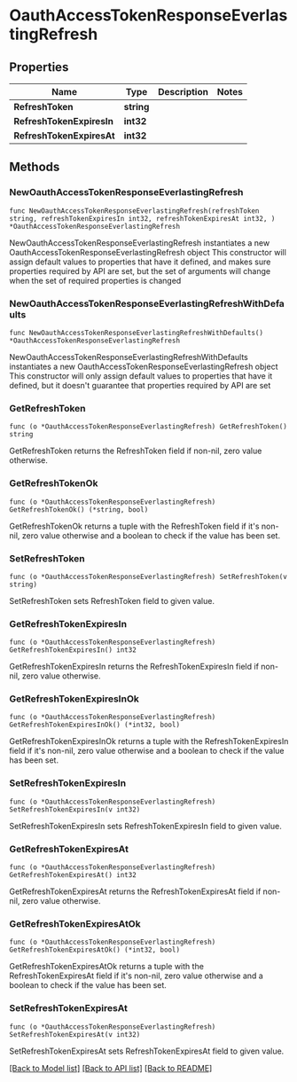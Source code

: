 # OauthAccessTokenResponseEverlastingRefresh

## Properties

Name | Type | Description | Notes
------------ | ------------- | ------------- | -------------
**RefreshToken** | **string** |  | 
**RefreshTokenExpiresIn** | **int32** |  | 
**RefreshTokenExpiresAt** | **int32** |  | 

## Methods

### NewOauthAccessTokenResponseEverlastingRefresh

`func NewOauthAccessTokenResponseEverlastingRefresh(refreshToken string, refreshTokenExpiresIn int32, refreshTokenExpiresAt int32, ) *OauthAccessTokenResponseEverlastingRefresh`

NewOauthAccessTokenResponseEverlastingRefresh instantiates a new OauthAccessTokenResponseEverlastingRefresh object
This constructor will assign default values to properties that have it defined,
and makes sure properties required by API are set, but the set of arguments
will change when the set of required properties is changed

### NewOauthAccessTokenResponseEverlastingRefreshWithDefaults

`func NewOauthAccessTokenResponseEverlastingRefreshWithDefaults() *OauthAccessTokenResponseEverlastingRefresh`

NewOauthAccessTokenResponseEverlastingRefreshWithDefaults instantiates a new OauthAccessTokenResponseEverlastingRefresh object
This constructor will only assign default values to properties that have it defined,
but it doesn't guarantee that properties required by API are set

### GetRefreshToken

`func (o *OauthAccessTokenResponseEverlastingRefresh) GetRefreshToken() string`

GetRefreshToken returns the RefreshToken field if non-nil, zero value otherwise.

### GetRefreshTokenOk

`func (o *OauthAccessTokenResponseEverlastingRefresh) GetRefreshTokenOk() (*string, bool)`

GetRefreshTokenOk returns a tuple with the RefreshToken field if it's non-nil, zero value otherwise
and a boolean to check if the value has been set.

### SetRefreshToken

`func (o *OauthAccessTokenResponseEverlastingRefresh) SetRefreshToken(v string)`

SetRefreshToken sets RefreshToken field to given value.


### GetRefreshTokenExpiresIn

`func (o *OauthAccessTokenResponseEverlastingRefresh) GetRefreshTokenExpiresIn() int32`

GetRefreshTokenExpiresIn returns the RefreshTokenExpiresIn field if non-nil, zero value otherwise.

### GetRefreshTokenExpiresInOk

`func (o *OauthAccessTokenResponseEverlastingRefresh) GetRefreshTokenExpiresInOk() (*int32, bool)`

GetRefreshTokenExpiresInOk returns a tuple with the RefreshTokenExpiresIn field if it's non-nil, zero value otherwise
and a boolean to check if the value has been set.

### SetRefreshTokenExpiresIn

`func (o *OauthAccessTokenResponseEverlastingRefresh) SetRefreshTokenExpiresIn(v int32)`

SetRefreshTokenExpiresIn sets RefreshTokenExpiresIn field to given value.


### GetRefreshTokenExpiresAt

`func (o *OauthAccessTokenResponseEverlastingRefresh) GetRefreshTokenExpiresAt() int32`

GetRefreshTokenExpiresAt returns the RefreshTokenExpiresAt field if non-nil, zero value otherwise.

### GetRefreshTokenExpiresAtOk

`func (o *OauthAccessTokenResponseEverlastingRefresh) GetRefreshTokenExpiresAtOk() (*int32, bool)`

GetRefreshTokenExpiresAtOk returns a tuple with the RefreshTokenExpiresAt field if it's non-nil, zero value otherwise
and a boolean to check if the value has been set.

### SetRefreshTokenExpiresAt

`func (o *OauthAccessTokenResponseEverlastingRefresh) SetRefreshTokenExpiresAt(v int32)`

SetRefreshTokenExpiresAt sets RefreshTokenExpiresAt field to given value.



[[Back to Model list]](../README.md#documentation-for-models) [[Back to API list]](../README.md#documentation-for-api-endpoints) [[Back to README]](../README.md)


